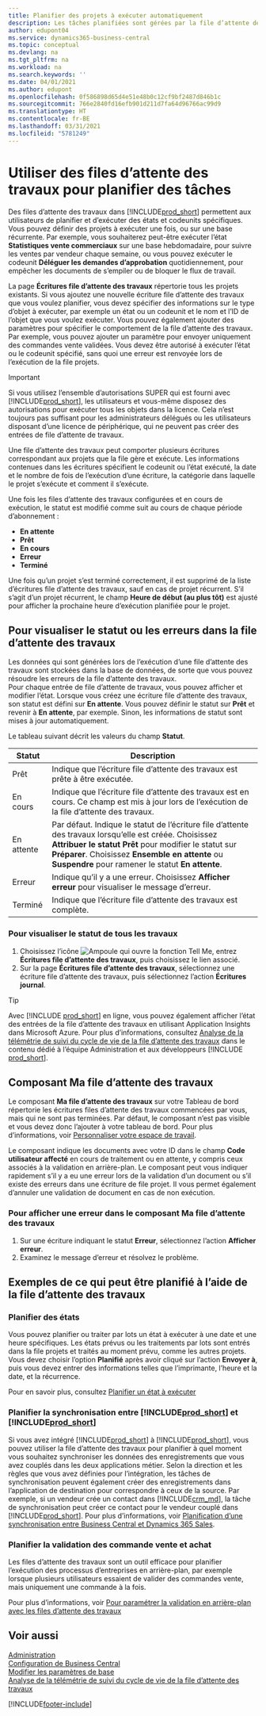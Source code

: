 ```yaml
---
title: Planifier des projets à exécuter automatiquement
description: Les tâches planifiées sont gérées par la file d’attente des travaux. Ces projets exécutent des états et des codeunits. Vous pouvez définir des projets à exécuter une fois, ou sur une base récurrente.
author: edupont04
ms.service: dynamics365-business-central
ms.topic: conceptual
ms.devlang: na
ms.tgt_pltfrm: na
ms.workload: na
ms.search.keywords: ''
ms.date: 04/01/2021
ms.author: edupont
ms.openlocfilehash: 0f586898d65d4e51e48b0c12cf9bf2487d846b1c
ms.sourcegitcommit: 766e2840fd16efb901d211d7fa64d96766ac99d9
ms.translationtype: HT
ms.contentlocale: fr-BE
ms.lasthandoff: 03/31/2021
ms.locfileid: "5781249"
---
```

# <a name="use-job-queues-to-schedule-tasks"></a>Utiliser des files d’attente des travaux pour planifier des tâches

Des files d’attente des travaux dans [!INCLUDE[prod_short](includes/prod_short.md)] permettent aux utilisateurs de planifier et d’exécuter des états et codeunits spécifiques. Vous pouvez définir des projets à exécuter une fois, ou sur une base récurrente. Par exemple, vous souhaiterez peut-être exécuter l’état **Statistiques vente commerciaux** sur une base hebdomadaire, pour suivre les ventes par vendeur chaque semaine, ou vous pouvez exécuter le codeunit **Déléguer les demandes d’approbation** quotidiennement, pour empêcher les documents de s’empiler ou de bloquer le flux de travail.

La page **Écritures file d’attente des travaux** répertorie tous les projets existants. Si vous ajoutez une nouvelle écriture file d’attente des travaux que vous voulez planifier, vous devez spécifier des informations sur le type d’objet à exécuter, par exemple un état ou un codeunit et le nom et l’ID de l’objet que vous voulez exécuter. Vous pouvez également ajouter des paramètres pour spécifier le comportement de la file d’attente des travaux. Par exemple, vous pouvez ajouter un paramètre pour envoyer uniquement des commandes vente validées. Vous devez être autorisé à exécuter l’état ou le codeunit spécifié, sans quoi une erreur est renvoyée lors de l’exécution de la file projets.  
> [!IMPORTANT]  
> Si vous utilisez l’ensemble d’autorisations SUPER qui est fourni avec [!INCLUDE[prod_short](includes/prod_short.md)], les utilisateurs et vous-même disposez des autorisations pour exécuter tous les objets dans la licence. Cela n’est toujours pas suffisant pour les administrateurs délégués ou les utilisateurs disposant d’une licence de périphérique, qui ne peuvent pas créer des entrées de file d’attente de travaux.

Une file d’attente des travaux peut comporter plusieurs écritures correspondant aux projets que la file gère et exécute. Les informations contenues dans les écritures spécifient le codeunit ou l’état exécuté, la date et le nombre de fois de l’exécution d’une écriture, la catégorie dans laquelle le projet s’exécute et comment il s’exécute.  

Une fois les files d’attente des travaux configurées et en cours de exécution, le statut est modifié comme suit au cours de chaque période d’abonnement :

* **En attente**  
* **Prêt**  
* **En cours**  
* **Erreur**  
* **Terminé**  

Une fois qu’un projet s’est terminé correctement, il est supprimé de la liste d’écritures file d’attente des travaux, sauf en cas de projet récurrent. S’il s’agit d’un projet récurrent, le champ **Heure de début (au plus tôt)** est ajusté pour afficher la prochaine heure d’exécution planifiée pour le projet.  

## <a name="to-view-status-or-errors-in-the-job-queue"></a>Pour visualiser le statut ou les erreurs dans la file d’attente des travaux

Les données qui sont générées lors de l’exécution d’une file d’attente des travaux sont stockées dans la base de données, de sorte que vous pouvez résoudre les erreurs de la file d’attente des travaux.  
Pour chaque entrée de file d’attente de travaux, vous pouvez afficher et modifier l’état. Lorsque vous créez une écriture file d’attente des travaux, son statut est défini sur **En attente**. Vous pouvez définir le statut sur **Prêt** et revenir à **En attente**, par exemple. Sinon, les informations de statut sont mises à jour automatiquement.

Le tableau suivant décrit les valeurs du champ **Statut**.

| Statut | Description |
|--|--|
| Prêt | Indique que l’écriture file d’attente des travaux est prête à être exécutée. |
| En cours | Indique que l’écriture file d’attente des travaux est en cours. Ce champ est mis à jour lors de l’exécution de la file d’attente des travaux. |
| En attente | Par défaut. Indique le statut de l’écriture file d’attente des travaux lorsqu’elle est créée. Choisissez **Attribuer le statut Prêt** pour modifier le statut sur **Préparer**. Choisissez **Ensemble en attente** ou **Suspendre** pour ramener le statut **En attente**. |
| Erreur | Indique qu’il y a une erreur. Choisissez **Afficher erreur** pour visualiser le message d’erreur. |
| Terminé | Indique que l’écriture file d’attente des travaux est complète. |

### <a name="to-view-status-for-any-job"></a>Pour visualiser le statut de tous les travaux
1. Choisissez l’icône ![Ampoule qui ouvre la fonction Tell Me](media/ui-search/search_small.png "Dites-moi ce que vous voulez faire"), entrez **Écritures file d’attente des travaux**, puis choisissez le lien associé.
2. Sur la page **Écritures file d’attente des travaux**, sélectionnez une écriture file d’attente des travaux, puis sélectionnez l’action **Écritures journal**.  

> [!TIP]
> Avec [!INCLUDE [prod_short](includes/prod_short.md)] en ligne, vous pouvez également afficher l’état des entrées de la file d’attente des travaux en utilisant Application Insights dans Microsoft Azure. Pour plus d’informations, consultez [Analyse de la télémétrie de suivi du cycle de vie de la file d’attente des travaux](/dynamics365/business-central/dev-itpro/administration/telemetry-job-queue-lifecycle-trace) dans le contenu dédié à l’équipe Administration et aux développeurs [!INCLUDE [prod_short](includes/prod_short.md)].

## <a name="the-my-job-queue-part"></a>Composant Ma file d’attente des travaux
Le composant **Ma file d’attente des travaux** sur votre Tableau de bord répertorie les écritures files d’attente des travaux commencées par vous, mais qui ne sont pas terminées. Par défaut, le composant n’est pas visible et vous devez donc l’ajouter à votre tableau de bord. Pour plus d’informations, voir [Personnaliser votre espace de travail](ui-personalization-user.md).  

Le composant indique les documents avec votre ID dans le champ **Code utilisateur affecté** en cours de traitement ou en attente, y compris ceux associés à la validation en arrière-plan. Le composant peut vous indiquer rapidement s’il y a eu une erreur lors de la validation d’un document ou s’il existe des erreurs dans une écriture de file projet. Il vous permet également d’annuler une validation de document en cas de non exécution.

### <a name="to-view-an-error-from-the-my-job-queue-part"></a>Pour afficher une erreur dans le composant Ma file d’attente des travaux
1. Sur une écriture indiquant le statut **Erreur**, sélectionnez l’action **Afficher erreur**.
2. Examinez le message d’erreur et résolvez le problème.


## <a name="examples-of-what-can-be-scheduled-using-job-queue"></a>Exemples de ce qui peut être planifié à l’aide de la file d’attente des travaux

### <a name="schedule-reports"></a>Planifier des états

Vous pouvez planifier ou traiter par lots un état à exécuter à une date et une heure spécifiques. Les états prévus ou les traitements par lots sont entrés dans la file projets et traités au moment prévu, comme les autres projets. Vous devez choisir l’option **Planifié** après avoir cliqué sur l’action **Envoyer à**, puis vous devez entrer des informations telles que l’imprimante, l’heure et la date, et la récurrence.  

Pour en savoir plus, consultez [Planifier un état à exécuter](ui-work-report.md#ScheduleReport)

### <a name="schedule-synchronization-between-prod_short-and-prod_short"></a>Planifier la synchronisation entre [!INCLUDE[prod_short](includes/prod_short.md)] et [!INCLUDE[prod_short](includes/cds_long_md.md)]

Si vous avez intégré [!INCLUDE[prod_short](includes/prod_short.md)] à [!INCLUDE[prod_short](includes/cds_long_md.md)], vous pouvez utiliser la file d’attente des travaux pour planifier à quel moment vous souhaitez synchroniser les données des enregistrements que vous avez couplés dans les deux applications métier. Selon la direction et les règles que vous avez définies pour l’intégration, les tâches de synchronisation peuvent également créer des enregistrements dans l’application de destination pour correspondre à ceux de la source. Par exemple, si un vendeur crée un contact dans [!INCLUDE[crm_md](includes/crm_md.md)], la tâche de synchronisation peut créer ce contact pour le vendeur couplé dans [!INCLUDE[prod_short](includes/prod_short.md)]. Pour plus d’informations, voir [Planification d’une synchronisation entre Business Central et Dynamics 365 Sales](admin-scheduled-synchronization-using-the-synchronization-job-queue-entries.md).

### <a name="schedule-the-posting-of-sales-and-purchase-orders"></a>Planifier la validation des commande vente et achat

Les files d’attente des travaux sont un outil efficace pour planifier l’exécution des processus d’entreprises en arrière-plan, par exemple lorsque plusieurs utilisateurs essaient de valider des commandes vente, mais uniquement une commande à la fois.  

Pour plus d’informations, voir [Pour paramétrer la validation en arrière-plan avec les files d’attente des travaux](ui-batch-posting.md#to-set-up-background-posting-with-job-queues)

## <a name="see-also"></a>Voir aussi

[Administration](admin-setup-and-administration.md)  
[Configuration de Business Central](setup.md)  
[Modifier les paramètres de base](ui-change-basic-settings.md)  
[Analyse de la télémétrie de suivi du cycle de vie de la file d’attente des travaux](/dynamics365/business-central/dev-itpro/administration/telemetry-job-queue-lifecycle-trace)  


[!INCLUDE[footer-include](includes/footer-banner.md)]